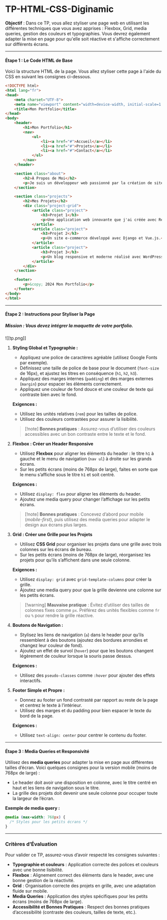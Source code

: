 # TP-HTML-CSS-Diginamic


**Objectif** : Dans ce TP, vous allez styliser une page web en utilisant les différentes techniques que vous avez apprises : Flexbox, Grid, media queries, gestion des couleurs et typographies. Vous devrez également adapter la mise en page pour qu'elle soit réactive et s'affiche correctement sur différents écrans.

---

#### Étape 1 : Le Code HTML de Base

Voici la structure HTML de la page. Vous allez styliser cette page à l'aide du CSS en suivant les consignes ci-dessous.

```html
<!DOCTYPE html>
<html lang="fr">
<head>
    <meta charset="UTF-8">
    <meta name="viewport" content="width=device-width, initial-scale=1.0">
    <title>Mon Portfolio</title>
</head>
<body>
    <header>
        <h1>Mon Portfolio</h1>
        <nav>
            <ul>
                <li><a href="#">Accueil</a></li>
                <li><a href="#">Projets</a></li>
                <li><a href="#">Contact</a></li>
            </ul>
        </nav>
    </header>

    <section class="about">
        <h2>À Propos de Moi</h2>
        <p>Je suis un développeur web passionné par la création de sites élégants et performants.</p>
    </section>

    <section class="projects">
        <h2>Mes Projets</h2>
        <div class="project-grid">
            <article class="project">
                <h3>Projet 1</h3>
                <p>Une application web innovante que j'ai créée avec React.</p>
            </article>
            <article class="project">
                <h3>Projet 2</h3>
                <p>Un site e-commerce développé avec Django et Vue.js.</p>
            </article>
            <article class="project">
                <h3>Projet 3</h3>
                <p>Un blog responsive et moderne réalisé avec WordPress.</p>
            </article>
        </div>
    </section>

    <footer>
        <p>&copy; 2024 Mon Portfolio</p>
    </footer>
</body>
</html>
```

---

#### Étape 2 : Instructions pour Styliser la Page

##### **Mission** : Vous devez intégrer la maquette de votre portfolio.

![[tp.png]]

1. **Styling Global et Typographie :**
   - Appliquez une police de caractères agréable (utilisez Google Fonts par exemple).
   - Définissez une taille de police de base pour le document (`font-size` de 16px), et ajustez les titres en conséquence (`h1`, `h2`, `h3`).
   - Appliquez des marges internes (`padding`) et des marges externes (`margin`) pour espacer les éléments correctement.
   - Appliquez une couleur de fond douce et une couleur de texte qui contraste bien avec le fond.

   **Exigences :**
   - Utilisez les unités relatives (`rem`) pour les tailles de police.
   - Utilisez des couleurs contrastées pour assurer la lisibilité.

   > [!note] **Bonnes pratiques** : Assurez-vous d’utiliser des couleurs accessibles avec un bon contraste entre le texte et le fond.

2. **Flexbox : Créer un Header Responsive**
   - Utilisez **Flexbox** pour aligner les éléments du header : le titre `h1` à gauche et le menu de navigation (`nav ul`) à droite sur les grands écrans.
   - Sur les petits écrans (moins de 768px de large), faites en sorte que le menu s’affiche sous le titre `h1` et soit centré.

   **Exigences :**
   - Utilisez `display: flex` pour aligner les éléments du header.
   - Ajoutez une media query pour changer l’affichage sur les petits écrans.

   > [!note] **Bonnes pratiques** : Concevez d’abord pour mobile (*mobile-first*), puis utilisez des media queries pour adapter le design aux écrans plus larges.

3. **Grid : Créer une Grille pour les Projets**
   - Utilisez **CSS Grid** pour organiser les projets dans une grille avec trois colonnes sur les écrans de bureau.
   - Sur les petits écrans (moins de 768px de large), réorganisez les projets pour qu’ils s’affichent dans une seule colonne.

   **Exigences :**
   - Utilisez `display: grid` avec `grid-template-columns` pour créer la grille.
   - Ajoutez une media query pour que la grille devienne une colonne sur les petits écrans.

   > [!warning] **Mauvaise pratique** : Évitez d’utiliser des tailles de colonnes fixes comme `px`. Préférez des unités flexibles comme `fr` ou `%` pour rendre la grille réactive.

4. **Boutons de Navigation :**
   - Stylisez les liens de navigation (`a`) dans le header pour qu’ils ressemblent à des boutons (ajoutez des bordures arrondies et changez leur couleur de fond).
   - Ajoutez un effet de survol (`hover`) pour que les boutons changent légèrement de couleur lorsque la souris passe dessus.

   **Exigences :**
   - Utilisez des `pseudo-classes` comme `:hover` pour ajouter des effets interactifs.

5. **Footer Simple et Propre :**
   - Donnez au footer un fond contrasté par rapport au reste de la page et centrez le texte à l’intérieur.
   - Utilisez des marges et du padding pour bien espacer le texte du bord de la page.

   **Exigences :**
   - Utilisez `text-align: center` pour centrer le contenu du footer.

---

#### Étape 3 : Media Queries et Responsivité

Utilisez des **media queries** pour adapter la mise en page aux différentes tailles d’écran. Voici quelques consignes pour la version mobile (moins de 768px de large) :
- Le header doit avoir une disposition en colonne, avec le titre centré en haut et les liens de navigation sous le titre.
- La grille des projets doit devenir une seule colonne pour occuper toute la largeur de l’écran.

**Exemple de media query :**
```css
@media (max-width: 768px) {
  /* Styles pour les petits écrans */
}
```

---

### Critères d’Évaluation

Pour valider ce TP, assurez-vous d’avoir respecté les consignes suivantes :
- **Typographie et couleurs** : Application correcte des polices et couleurs avec une bonne lisibilité.
- **Flexbox** : Alignement correct des éléments dans le header, avec une bonne gestion de la réactivité.
- **Grid** : Organisation correcte des projets en grille, avec une adaptation fluide sur mobile.
- **Media Queries** : Application des styles spécifiques pour les petits écrans (moins de 768px de large).
- **Accessibilité et Bonnes Pratiques** : Respect des bonnes pratiques d’accessibilité (contraste des couleurs, tailles de texte, etc.).